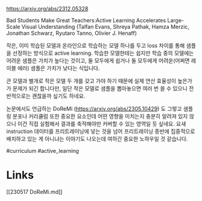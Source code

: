 https://arxiv.org/abs/2312.05328

Bad Students Make Great Teachers:Active Learning Accelerates Large-Scale Visual Understanding (Talfan Evans, Shreya Pathak, Hamza Merzic, Jonathan Schwarz, Ryutaro Tanno, Olivier J. Henaff)

작은, 이미 학습된 모델과 온라인으로 학습하는 모델 하나를 두고 loss 차이를 통해 샘플을 선정하는 방식으로 active learning. 학습한 모델한테는 쉽지만 학습 중의 모델에는 어려운 샘플은 가치가 높다는 것이고, 둘 모두에게 쉽거나 둘 모두에게 어려운(어쩌면 레이블 에러) 샘플은 가치가 낮다는 식입니다.

큰 모델과 별개로 작은 모델 두 개를 갖고 가야 하기 때문에 실제 연산 효율성이 높은가가 문제가 되긴 합니다만, 일단 작은 모델로 샘플을 뽑아놓으면 여러 번 쓸 수 있으니 전반적으로는 괜찮을까 싶기도 하네요.

논문에서도 언급하는 DoReMi (https://arxiv.org/abs/2305.10429) 도 그렇고 샘플링 분포나 커리큘럼 또한 중요한 요소인데 어떤 영향을 미치는지 충분히 알려져 있지 않으니 이건 직접 실험해서 결과를 축적해야만 커버할 수 있는 영역일 듯 싶네요. 요새 instruction 데이터를 프리트레이닝에 넣는 것을 넘어 프리트레이닝 종반에 집중적으로 배치하고 있는 게 아니냐는 이야기도 나오는데 여하간 중요한 노하우일 것 같습니다.

#curriculum #active_learning

# Links

[[230517 DoReMi.md]]